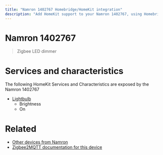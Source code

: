 ```yaml
---
title: "Namron 1402767 Homebridge/HomeKit integration"
description: "Add HomeKit support to your Namron 1402767, using Homebridge, Zigbee2MQTT and homebridge-z2m."
---
```

<!---
This file has been GENERATED using src/docgen/docgen.ts
DO NOT EDIT THIS FILE MANUALLY!
-->
# Namron 1402767
> Zigbee LED dimmer


# Services and characteristics
The following HomeKit Services and Characteristics are exposed by
the Namron 1402767

* [Lightbulb](../../light.md)
  * Brightness
  * On


# Related
* [Other devices from Namron](../index.md#namron)
* [Zigbee2MQTT documentation for this device](https://www.zigbee2mqtt.io/devices/1402767.html)
